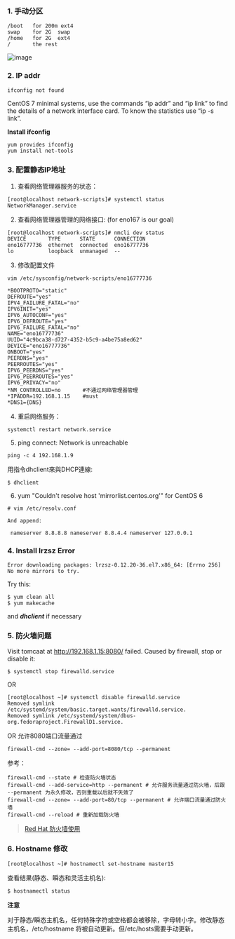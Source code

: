 ### 1. 手动分区

```
/boot   for 200m ext4
swap    for 2G  swap
/home   for 2G  ext4
/       the rest
```

![image](http://note.youdao.com/yws/res/6333/WEBRESOURCEd58258c0dd3dd6a0359d32824e9c7ced)

### 2. IP addr

```
ifconfig not found
```


CentOS 7 minimal systems, use the commands “ip addr” and “ip link” to find the details of a network interface card. To know the statistics use “ip -s link”.

**Install ifconfig**

```
yum provides ifconfig
yum install net-tools
```


### 3. 配置静态IP地址
1. 查看网络管理器服务的状态：

```
[root@localhost network-scripts]# systemctl status NetworkManager.service
```

2. 查看网络管理器管理的网络接口: (for eno167 is our goal)

```
[root@localhost network-scripts]# nmcli dev status
DEVICE       TYPE      STATE      CONNECTION
eno16777736  ethernet  connected  eno16777736
lo           loopback  unmanaged  --
```


3. 修改配置文件

```
vim /etc/sysconfig/network-scripts/eno16777736
```

```
*BOOTPROTO="static"
DEFROUTE="yes"
IPV4_FAILURE_FATAL="no"
IPV6INIT="yes"
IPV6_AUTOCONF="yes"
IPV6_DEFROUTE="yes"
IPV6_FAILURE_FATAL="no"
NAME="eno16777736"
UUID="4c9bca38-d727-4352-b5c9-a4be75a8ed62"
DEVICE="eno16777736"
ONBOOT="yes"
PEERDNS="yes"
PEERROUTES="yes"
IPV6_PEERDNS="yes"
IPV6_PEERROUTES="yes"
IPV6_PRIVACY="no"
*NM_CONTROLLED=no       #不通过网络管理器管理
*IPADDR=192.168.1.15    #must
*DNS1={DNS}
```

4. 重启网络服务：

```
systemctl restart network.service
```

5. ping connect: Network is unreachable

```
ping -c 4 192.168.1.9
```

用指令dhclient來與DHCP連線:

```
$ dhclient
```

6. yum "Couldn't resolve host 'mirrorlist.centos.org'" for CentOS 6
```
# vim /etc/resolv.conf

And append:

 nameserver 8.8.8.8 nameserver 8.8.4.4 nameserver 127.0.0.1

```

### 4. Install lrzsz Error

```
Error downloading packages: lrzsz-0.12.20-36.el7.x86_64: [Errno 256] No more mirrors to try.
```

Try this:

```
$ yum clean all
$ yum makecache
```

and ***dhclient*** if necessary

### 5. 防火墙问题
Visit tomcaat at http://192.168.1.15:8080/ failed.
Caused by firewall, stop or disable it:

```
$ systemctl stop firewalld.service
```
OR
```
[root@localhost ~]# systemctl disable firewalld.service
Removed symlink /etc/systemd/system/basic.target.wants/firewalld.service.
Removed symlink /etc/systemd/system/dbus-org.fedoraproject.FirewallD1.service.
```
OR 允许8080端口流量通过

```
firewall-cmd --zone= --add-port=8080/tcp --permanent
```

参考：

```
firewall-cmd --state # 检查防火墙状态
firewall-cmd --add-service=http --permanent # 允许服务流量通过防火墙，后跟 --permanent 为永久修改，否则重载以后就不失效了
firewall-cmd --zone= --add-port=80/tcp --permanent # 允许端口流量通过防火墙
firewall-cmd --reload # 重新加载防火墙
```
> [Red Hat 防火墙使用](https://access.redhat.com/documentation/zh-CN/Red_Hat_Enterprise_Linux/7/html/Security_Guide/sec-Using_Firewalls.html)

### 6. Hostname 修改

```
[root@localhost ~]# hostnamectl set-hostname master15
```

查看结果(静态、瞬态和灵活主机名):

```
$ hostnamectl status
```

**注意**

对于静态/瞬态主机名，任何特殊字符或空格都会被移除，字母转小字。修改静态主机名，/etc/hostname 将被自动更新。但/etc/hosts需要手动更新。






